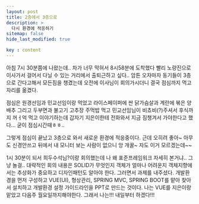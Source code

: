 ```yaml
---
layout: post
title: 2층에서 3층으로
description: >
  다시 환경에 적응하기
sitemap: false
hide_last_modified: true

key : content
---
```


아침 7시 30분쯤에 나왔는데.. 차가 너무 막혀서 8시58분에 도착했다 빨리 노량진으로 이사가서 걸어서 다닐 수 있는 거리에서 출퇴근하고 싶다.. 암튼 오자마자 동기들이 3층으로 간다고해서 모든짐을 챙겼는데 오전에 이사님이 회의가시더니 결국 점심까지 먹고 자리를 옮겼다.

점심은 원경선임과 민교선임이랑 먹었고 라이스페이퍼에 싼 닭가슴살과 계란에 볶은 양배추 그리고 두부면과 불고기 고추장 주먹밥 먹고 민교선임님이 비쵸비(?)주셔서 후식까지 꺼ㅓ억 먹고 이야기하는데 갑자기 지은이한테 전화와서 지금 짐챙겨서 가야한다고 했다... 굳이 점심시간때ㅎㅎ.. 

그렇게 점심이 끝났고 3층으로 와서 새로운 환경에 적응중이다. 근데 오히려 좋아~ 아무도 신경안쓰고 뒤에서 내 모니터 보는 사람이 없으니 앙 개꿀~ 자도 이거 모르겠는데~~

1시 30분이 되서 희두수석님?이랑 회의했는데 나 왜 표준프레임워크 자세히 본거냐.. 그냥 놀걸.. 
대략적인 회의 내용은 SOLID가 무엇인지 객체가 얼마나 어려운지 객체지향에서는 추상화가 중요하고 디자인패턴도 알아야 한다.
그러면서 과제를 내주셨다.
개발환경을 먼저 구성하고 VUE(UI), 형상관리, SPRING MVC, SPRING BOOT를 맡아 찾아서 설치하고 개발환경 설정 가이드라인을 PPT로 만드는 것이다. 나는 VUE를 지은이랑 맡았고 다음주 월요일까지해야한다.
그래서 나는!!! 내일부터 하겠다!!!